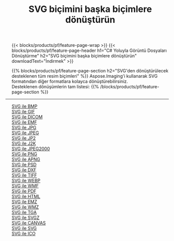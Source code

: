 ﻿---
title: SVG biçimini başka biçimlere dönüştürün 
weight: 3920
url: /tr/java/conversion/from/svg 
lang: tr
langdirlevel: 2
locales: zh-hans,ja,it,ru,de,es,fr,nl,id,lt,pl,pt,vi,tr,ko,zh-hant,ar,hi,th,sv,cs,uk,he
description: Aspose.Imaging'i kullanarak SVG biçimini kolayca başka biçimlere dönüştürebilirsiniz
---

{{< blocks/products/pf/feature-page-wrap >}}
{{< blocks/products/pf/feature-page-header h1="C# Yoluyla Görüntü Dosyaları Dönüştürme" h2="SVG biçimini başka biçimlere dönüştürün" downloadText="İndirmek" >}}


{{% blocks/products/pf/feature-page-section  h2="SVG'den dönüştürülecek desteklenen tüm resim biçimleri" %}}
Aspose.Imaging'i kullanarak SVG formatından diğer formatlara kolayca dönüştürebilirsiniz.
<br/>
Desteklenen dönüşümlerin tam listesi:
{{% /blocks/products/pf/feature-page-section %}}
<div class="container-fluid productfamilypage bg-gray">
    <div class="convertypes bg-gray agp-content section">
        <div class="container">
		<hr style="margin-left:-20px;"/>
		<div class="row other-converters">
		    <div class='col-md-2 other-converter remove-lp remove-rp'><a href="/imaging/tr/java/conversion/svg-to-bmp" >SVG ile BMP</a></div><div class='col-md-2 other-converter remove-lp remove-rp'><a href="/imaging/tr/java/conversion/svg-to-gif" >SVG ile GIF</a></div><div class='col-md-2 other-converter remove-lp remove-rp'><a href="/imaging/tr/java/conversion/svg-to-dicom" >SVG ile DICOM</a></div><div class='col-md-2 other-converter remove-lp remove-rp'><a href="/imaging/tr/java/conversion/svg-to-emf" >SVG ile EMF</a></div><div class='col-md-2 other-converter remove-lp remove-rp'><a href="/imaging/tr/java/conversion/svg-to-jpg" >SVG ile JPG</a></div><div class='col-md-2 other-converter remove-lp remove-rp'><a href="/imaging/tr/java/conversion/svg-to-jpeg" >SVG ile JPEG</a></div><div class='col-md-2 other-converter remove-lp remove-rp'><a href="/imaging/tr/java/conversion/svg-to-jp2" >SVG ile JP2</a></div><div class='col-md-2 other-converter remove-lp remove-rp'><a href="/imaging/tr/java/conversion/svg-to-j2k" >SVG ile J2K</a></div><div class='col-md-2 other-converter remove-lp remove-rp'><a href="/imaging/tr/java/conversion/svg-to-jpeg2000" >SVG ile JPEG2000</a></div><div class='col-md-2 other-converter remove-lp remove-rp'><a href="/imaging/tr/java/conversion/svg-to-png" >SVG ile PNG</a></div><div class='col-md-2 other-converter remove-lp remove-rp'><a href="/imaging/tr/java/conversion/svg-to-apng" >SVG ile APNG</a></div><div class='col-md-2 other-converter remove-lp remove-rp'><a href="/imaging/tr/java/conversion/svg-to-psd" >SVG ile PSD</a></div><div class='col-md-2 other-converter remove-lp remove-rp'><a href="/imaging/tr/java/conversion/svg-to-dxf" >SVG ile DXF</a></div><div class='col-md-2 other-converter remove-lp remove-rp'><a href="/imaging/tr/java/conversion/svg-to-tiff" >SVG ile TIFF</a></div><div class='col-md-2 other-converter remove-lp remove-rp'><a href="/imaging/tr/java/conversion/svg-to-webp" >SVG ile WEBP</a></div><div class='col-md-2 other-converter remove-lp remove-rp'><a href="/imaging/tr/java/conversion/svg-to-wmf" >SVG ile WMF</a></div><div class='col-md-2 other-converter remove-lp remove-rp'><a href="/imaging/tr/java/conversion/svg-to-pdf" >SVG ile PDF</a></div><div class='col-md-2 other-converter remove-lp remove-rp'><a href="/imaging/tr/java/conversion/svg-to-html" >SVG ile HTML</a></div><div class='col-md-2 other-converter remove-lp remove-rp'><a href="/imaging/tr/java/conversion/svg-to-emz" >SVG ile EMZ</a></div><div class='col-md-2 other-converter remove-lp remove-rp'><a href="/imaging/tr/java/conversion/svg-to-wmz" >SVG ile WMZ</a></div><div class='col-md-2 other-converter remove-lp remove-rp'><a href="/imaging/tr/java/conversion/svg-to-tga" >SVG ile TGA</a></div><div class='col-md-2 other-converter remove-lp remove-rp'><a href="/imaging/tr/java/conversion/svg-to-svgz" >SVG ile SVGZ</a></div><div class='col-md-2 other-converter remove-lp remove-rp'><a href="/imaging/tr/java/conversion/svg-to-canvas" >SVG ile CANVAS</a></div><div class='col-md-2 other-converter remove-lp remove-rp'><a href="/imaging/tr/java/conversion/svg-to-svg" >SVG ile SVG</a></div><div class='col-md-2 other-converter remove-lp remove-rp'><a href="/imaging/tr/java/conversion/svg-to-ico" >SVG ile ICO</a></div>
                </div>
        </div>
    </div>
</div>
<br/>

